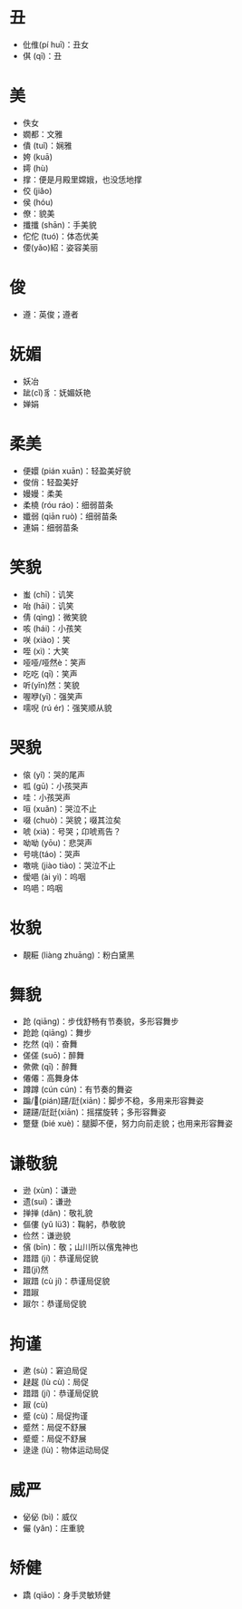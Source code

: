 # 丑
* 仳倠(pí huī)：丑女
* 倛 (qī)：丑
# 美
* 佚女
* 嫺都：文雅
* 僓 (tuǐ)：娴雅
* 姱 (kuā)
* 嫮 (hù)
* 撑：便是月殿里嫦娥，也没恁地撑
* 佼 (jiǎo)
* 侯 (hóu)
* 僚：貌美
* 攕攕 (shān)：手美貌
* 佗佗 (tuó)：体态优美
* 偠(yǎo)紹：姿容美丽
# 俊
* 遵：英俊；遵者

# 妩媚
* 妖冶
* 跐(cǐ)豸：妩媚妖艳
* 婵娟

# 柔美
* 便嬛 (pián xuān)：轻盈美好貌
* 俊俏：轻盈美好
* 嫚嫚：柔美
* 柔橈 (róu ráo)：细弱苗条
* 孅弱 (qiān ruò)：细弱苗条
* 連娟：细弱苗条

# 笑貌
* 蚩 (chī)：讥笑
* 咍 (hāi)：讥笑
* 倩 (qìng)：微笑貌
* 咳 (hái)：小孩笑
* 咲 (xiào)：笑
* 咥 (xì)：大笑
* 哑哑/哑然è：笑声
* 吃吃 (qī)：笑声
* 听(yǐn)然：笑貌
* 喔咿(yī)：强笑声
* 嚅唲 (rú ér)：强笑顺从貌
# 哭貌
* 偯 (yǐ)：哭的尾声
* 呱 (gū)：小孩哭声
* 哇：小孩哭声
* 咺 (xuǎn)：哭泣不止
* 啜 (chuò)：哭貌；啜其泣矣
* 唬 (xià)：号哭；卬唬焉告？
* 呦呦 (yōu)：悲哭声
* 号咷(táo)：哭声
* 噭咷 (jiào tiào)：哭泣不止
* 僾唈 (ài yì)：呜咽
* 呜唈：呜咽

# 妆貌
* 靚糚 (liàng zhuāng)：粉白黛黑
# 舞貌
* 跄 (qiāng)：步伐舒畅有节奏貌，多形容舞步
* 跄跄 (qiāng)：舞步
* 扢然 (qì)：奋舞
* 傞傞 (suō)：醉舞
* 僛僛 (qī)：醉舞
* 僊僊：高舞身体
* 蹲蹲 (cún cún)：有节奏的舞姿
* 蹁/𨇱(pián)躚/跹(xiān)：脚步不稳，多用来形容舞姿
* 躚躚/跹跹(xiān)：摇摆旋转；多形容舞姿
* 蹩躠 (bié xuè)：腿脚不便，努力向前走貌；也用来形容舞姿
# 谦敬貌
* 逊 (xùn)：谦逊
* 遗(suí)：谦逊
* 掸掸 (dǎn)：敬礼貌
* 傴僂 (yǔ lü3)：鞠躬，恭敬貌
* 俭然：谦逊貌
* 儐 (bīn)：敬；山川所以儐鬼神也
* 踖踖 (jí)：恭谨局促貌
* 踖(jí)然
* 踧踖 (cù jí)：恭谨局促貌
* 踖踧
* 踧尔：恭谨局促貌
# 拘谨
* 遬 (sù)：窘迫局促
* 趢趗 (lù cù)：局促
* 踖踖 (jí)：恭谨局促貌
* 踧 (cù)
* 蹙 (cù)：局促拘谨
* 蹙然：局促不舒展
* 蹙蹙：局促不舒展
* 逯逯 (lù)：物体运动局促
# 威严
* 佖佖 (bì)：威仪
* 儼 (yǎn)：庄重貌
# 矫健
* 蹻 (qiāo)：身手灵敏矫健